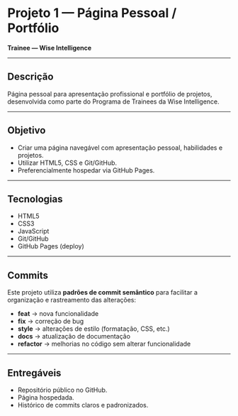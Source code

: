 # Projeto 1 — Página Pessoal / Portfólio
**Trainee — Wise Intelligence**

---

## Descrição
Página pessoal para apresentação profissional e portfólio de projetos, desenvolvida como parte do Programa de Trainees da Wise Intelligence.

---

## Objetivo
- Criar uma página navegável com apresentação pessoal, habilidades e projetos.
- Utilizar HTML5, CSS e Git/GitHub.
- Preferencialmente hospedar via GitHub Pages.

---

## Tecnologias
- HTML5
- CSS3
- JavaScript
- Git/GitHub
- GitHub Pages (deploy)

---

## Commits
Este projeto utiliza **padrões de commit semântico** para facilitar a organização e rastreamento das alterações:
- **feat** → nova funcionalidade  
- **fix** → correção de bug  
- **style** → alterações de estilo (formatação, CSS, etc.)  
- **docs** → atualização de documentação  
- **refactor** → melhorias no código sem alterar funcionalidade

---

## Entregáveis
- Repositório público no GitHub.
- Página hospedada.
- Histórico de commits claros e padronizados.
